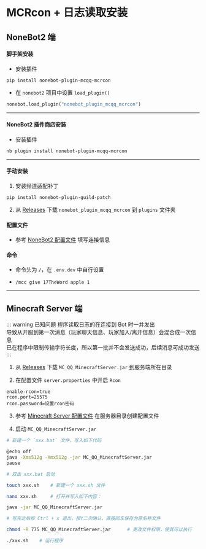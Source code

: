 # MCRcon + 日志读取安装

## NoneBot2 端

#### 脚手架安装

- 安装插件

<CodeGroup>
  <CodeGroupItem title="pip">

```shell
pip install nonebot-plugin-mcqq-mcrcon
```

  </CodeGroupItem>
</CodeGroup>

- 在 `nonebot2` 项目中设置 `load_plugin()`

```python
nonebot.load_plugin("nonebot_plugin_mcqq_mcrcon")
```

---

#### NoneBot2 插件商店安装

- 安装插件

<CodeGroup>
  <CodeGroupItem title="pip">

```shell
nb plugin install nonebot-plugin-mcqq-mcrcon
```

  </CodeGroupItem>
</CodeGroup>

---

#### 手动安装

1. 安装频道适配补丁

<CodeGroup>
  <CodeGroupItem title="pip">

```shell
pip install nonebot-plugin-guild-patch
```

  </CodeGroupItem>
</CodeGroup>

2. 从 [Releases](https://github.com/17TheWord/nonebot-plugin-mcqq/releases) 下载 `nonebot_plugin_mcqq_mcrcon` 到 `plugins`
   文件夹

#### 配置文件

- 参考 [NoneBot2 配置文件](/mc_qq/config.html#nonebot2) 填写连接信息

#### 命令

- 命令头为 `/`，在 `.env.dev` 中自行设置

- ```
  /mcc give 17TheWord apple 1
  ```

---

## Minecraft Server 端

::: warning 已知问题
程序读取日志的在连接到 Bot 时一并发出  
导致从开服到第一次消息（玩家聊天信息、玩家加入/离开信息）会混合成一次信息  
已在程序中限制传输字符长度，所以第一批并不会发送成功，后续消息可成功发送
:::

1. 从 [Releases](https://github.com/17TheWord/nonebot-plugin-mcqq/releases) 下载 `MC_QQ_MinecraftServer.jar` 到服务端所在目录

2. 在配置文件 `server.properties` 中开启 `Rcon`

```properties
enable-rcon=true
rcon.port=25575
rcon.password=设置rcon密码
```

3. 参考 [Minecraft Server 配置文件](/mc_qq/config.html#minecraft-server) 在服务器目录创建配置文件

4. 启动 `MC_QQ_MinecraftServer.jar`

<CodeGroup>
  <CodeGroupItem title="Windows">

```bash
# 新建一个 `xxx.bat` 文件，写入如下代码

@echo off
java -Xms512g -Xmx512g -jar MC_QQ_MinecraftServer.jar
pause

# 双击 xxx.bat 启动
```

  </CodeGroupItem>

  <CodeGroupItem title="Linux" active>

```bash
touch xxx.sh    # 新建一个 xxx.sh 文件

nano xxx.sh     # 打开并写入如下内容：

java -jar MC_QQ_MinecraftServer.jar

# 写完之后按 Ctrl + x 退出，按Y二次确认，直接回车保存为原名称文件

chmod -R 775 MC_QQ_MinecraftServer.jar      # 更改文件权限，使其可以执行

./xxx.sh    # 运行程序
```

  </CodeGroupItem>
</CodeGroup>
